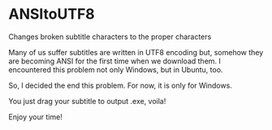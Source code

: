 # ANSItoUTF8
Changes broken subtitle characters to the proper characters

Many of us suffer subtitles are written in UTF8 encoding but, somehow they are becoming ANSI for the first time when we download them.
I encountered this problem not only Windows, but in Ubuntu, too.

So, I decided the end this problem. For now, it is only for Windows.

You just drag your subtitle to output .exe, voila!

Enjoy your time!
